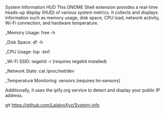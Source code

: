 System Information HUD
This GNOME Shell extension provides a real-time heads-up display (HUD) of various system metrics. It collects and displays information such as memory usage, disk space, CPU load, network activity, Wi-Fi connection, and hardware temperature.

_Memory Usage: free -h

_Disk Space: df -h

_CPU Usage: top -bn1

_Wi-Fi SSID: iwgetid -r (requires iwgetid installed)

_Network Stats: cat /proc/net/dev

_Temperature Monitoring: sensors (requires lm-sensors)


Additionally, it uses the ipify.org service to detect and display your public IP address.

git https://github.com/LalaloyXyz/System-info

